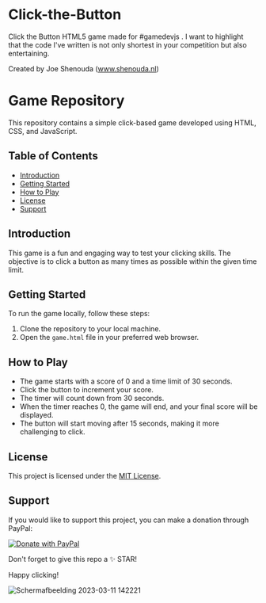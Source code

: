 # Click-the-Button
Click the Button HTML5 game made for #gamedevjs . I want to highlight that the code I've written is not only shortest in your competition but also entertaining.

Created by Joe Shenouda (www.shenouda.nl)

# Game Repository

This repository contains a simple click-based game developed using HTML, CSS, and JavaScript.

## Table of Contents

- [Introduction](#introduction)
- [Getting Started](#getting-started)
- [How to Play](#how-to-play)
- [License](#license)
- [Support](#support)

## Introduction

This game is a fun and engaging way to test your clicking skills. The objective is to click a button as many times as possible within the given time limit.

## Getting Started

To run the game locally, follow these steps:

1. Clone the repository to your local machine.
2. Open the `game.html` file in your preferred web browser.

## How to Play

- The game starts with a score of 0 and a time limit of 30 seconds.
- Click the button to increment your score.
- The timer will count down from 30 seconds.
- When the timer reaches 0, the game will end, and your final score will be displayed.
- The button will start moving after 15 seconds, making it more challenging to click.

## License

This project is licensed under the [MIT License](LICENSE).

## Support

If you would like to support this project, you can make a donation through PayPal:

[![Donate with PayPal](https://img.shields.io/badge/Donate-PayPal-blue)](https://www.paypal.com/donate/?business=P9L4Y9YQYEW3Y&no_recurring=0&currency_code=EUR)

Don't forget to give this repo a ✨ STAR!

Happy clicking!



![Schermafbeelding 2023-03-11 142221](https://user-images.githubusercontent.com/24913656/224487270-56a479c0-4be2-45d4-bedf-a29407fa14bc.png)

